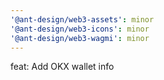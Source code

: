 ```yaml
---
'@ant-design/web3-assets': minor
'@ant-design/web3-icons': minor
'@ant-design/web3-wagmi': minor
---
```


feat: Add OKX wallet info
